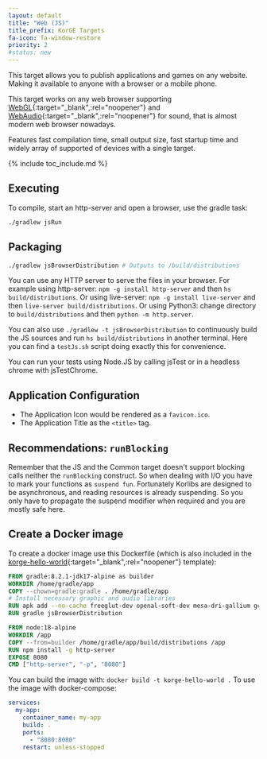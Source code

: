 ```yaml
---
layout: default
title: "Web (JS)"
title_prefix: KorGE Targets
fa-icon: fa-window-restore
priority: 2
#status: new
---
```


This target allows you to publish applications and games on any website.
Making it available to anyone with a browser or a mobile phone.

This target works on any web browser
supporting [WebGL](https://caniuse.com/#feat=webgl){:target="_blank",:rel="noopener"}
and [WebAudio](https://caniuse.com/#feat=audio-api){:target="_blank",:rel="noopener"} for sound,
that is almost modern web browser nowadays.

Features fast compilation time, small output size, fast startup time
and widely array of supported of devices with a single target.

{% include toc_include.md %}

## Executing

To compile, start an http-server and open a browser, use the gradle task:

```bash
./gradlew jsRun
```

## Packaging

```bash
./gradlew jsBrowserDistribution # Outputs to /build/distributions
```

You can use any HTTP server to serve the files in your browser.
For example using http-server: `npm -g install http-server` and then `hs build/distributions`.
Or using live-server: `npm -g install live-server` and then `live-server build/distributions`.
Or using Python3: change directory to `build/distributions` and then `python -m http.server`.

You can also use `./gradlew -t jsBrowserDistribution` to continuously build the JS sources and run
`hs build/distributions` in another terminal.
Here you can find a `testJs.sh` script doing exactly this for convenience.

You can run your tests using Node.JS by calling jsTest or in a headless chrome with jsTestChrome.

## Application Configuration

* The Application Icon would be rendered as a `favicon.ico`.
* The Application Title as the `<title>` tag.

## Recommendations: `runBlocking`

Remember that the JS and the Common target doesn't support blocking calls neither the `runBlocking` construct.
So when dealing with I/O you have to mark your functions as `suspend fun`.
Fortunately Korlibs are designed to be asynchronous, and reading resources is already suspending.
So you only have to propagate the suspend modifier when required and you are mostly safe here.

## Create a Docker image

To create a docker image use this Dockerfile (which is also included in the [korge-hello-world](https://github.com/korlibs/korge-hello-world){:target="_blank",:rel="noopener"} template):

```dockerfile
FROM gradle:8.2.1-jdk17-alpine as builder
WORKDIR /home/gradle/app
COPY --chown=gradle:gradle . /home/gradle/app
# Install necessary graphic and audio libraries
RUN apk add --no-cache freeglut-dev openal-soft-dev mesa-dri-gallium gcompat
RUN gradle jsBrowserDistribution

FROM node:18-alpine
WORKDIR /app
COPY --from=builder /home/gradle/app/build/distributions /app
RUN npm install -g http-server
EXPOSE 8080
CMD ["http-server", "-p", "8080"]
```

You can build the image with: `docker build -t korge-hello-world .`
To use the image with docker-compose:

```yaml
services:
  my-app:
    container_name: my-app
    build: .
    ports:
      - "8080:8080"
    restart: unless-stopped
```
